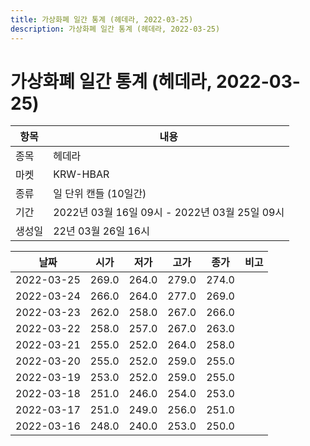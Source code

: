 ```yaml
---
title: 가상화폐 일간 통계 (헤데라, 2022-03-25)
description: 가상화폐 일간 통계 (헤데라, 2022-03-25)
---
```


가상화폐 일간 통계 (헤데라, 2022-03-25)
===

|항목|내용|
|--|--|
|종목|헤데라|
|마켓|KRW-HBAR|
|종류|일 단위 캔들 (10일간)|
|기간|2022년 03월 16일 09시 - 2022년 03월 25일 09시|
|생성일|22년 03월 26일 16시|


|날짜|시가|저가|고가|종가|비고|
|--|--|--|--|--|--|
|2022-03-25|269.0|264.0|279.0|274.0|    |
|2022-03-24|266.0|264.0|277.0|269.0|    |
|2022-03-23|262.0|258.0|267.0|266.0|    |
|2022-03-22|258.0|257.0|267.0|263.0|    |
|2022-03-21|255.0|252.0|264.0|258.0|    |
|2022-03-20|255.0|252.0|259.0|255.0|    |
|2022-03-19|253.0|252.0|259.0|255.0|    |
|2022-03-18|251.0|246.0|254.0|253.0|    |
|2022-03-17|251.0|249.0|256.0|251.0|    |
|2022-03-16|248.0|240.0|253.0|250.0|    |
